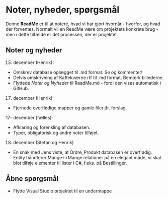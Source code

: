 # Noter, nyheder, spørgsmål
Denne **ReadMe** er til at notere, hvad vi har gjort hvornår - hvorfor, og hvad der forventes.
Normalt vil en ReadMe være om projektets konkrete brug - men i dette tilfælde er det processen, der er projektet.

## Noter og nyheder

15. december (Henrik): 
* Omskrev database oplægget til .md format. Se og kommenter!
* Delvis omskrivning af Kaffekværne.rtf til .md format. Bemærk billederne.
* Flyttede _Noter og Nyheder_ til ReadMe.md - fordi den vises automatisk i GitHub.

17. december (Henrik):
* Fjernede overflødige mapper og gamle filer jfr. forslag.

17- december (fælles):
* Afklaring og forenkling af databasen. 
* Typer, obligatorisk og andre noter tilføjet.

18. december (Stefan og Henrik)
* En snak med Jens viste, at Ordre_Produkt databasen er overflødig. Entity håndterer Mange<->Mange relationer på en elegant måde, vi skal blot tilføje elementer til lister i C#, f.eks. på Bestillinger.

## Åbne spørgsmål
* Flytte Visual Studio projektet til en undermappe
